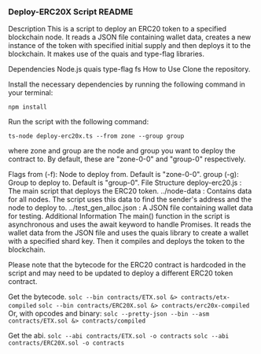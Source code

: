 ### Deploy-ERC20X Script README
Description
This is a script to deploy an ERC20 token to a specified blockchain node. It reads a JSON file containing wallet data, creates a new instance of the token with specified initial supply and then deploys it to the blockchain. It makes use of the quais and type-flag libraries.

Dependencies
Node.js
quais
type-flag
fs
How to Use
Clone the repository.

Install the necessary dependencies by running the following command in your terminal:

```
npm install
```
Run the script with the following command:

```
ts-node deploy-erc20x.ts --from zone --group group
```
where zone and group are the node and group you want to deploy the contract to. By default, these are "zone-0-0" and "group-0" respectively.

Flags
from (-f): Node to deploy from. Default is "zone-0-0".
group (-g): Group to deploy to. Default is "group-0".
File Structure
deploy-erc20.js : The main script that deploys the ERC20 token.
../node-data : Contains data for all nodes. The script uses this data to find the sender's address and the node to deploy to.
../test_gen_alloc.json : A JSON file containing wallet data for testing.
Additional Information
The main() function in the script is asynchronous and uses the await keyword to handle Promises. It reads the wallet data from the JSON file and uses the quais library to create a wallet with a specified shard key. Then it compiles and deploys the token to the blockchain.

Please note that the bytecode for the ERC20 contract is hardcoded in the script and may need to be updated to deploy a different ERC20 token contract.

Get the bytecode.
`solc --bin contracts/ETX.sol &> contracts/etx-compiled`
`solc --bin contracts/ERC20X.sol &> contracts/erc20x-compiled`
Or, with opcodes and binary:
`solc --pretty-json --bin --asm contracts/ETX.sol &> contracts/compiled`

Get the abi.
`solc --abi contracts/ETX.sol -o contracts`
`solc --abi contracts/ERC20X.sol -o contracts`